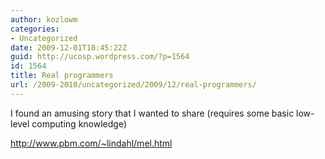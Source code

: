 ```yaml
---
author: kozlowm
categories:
- Uncategorized
date: 2009-12-01T18:45:22Z
guid: http://ucosp.wordpress.com/?p=1564
id: 1564
title: Real programmers
url: /2009-2010/uncategorized/2009/12/real-programmers/
---
```


I found an amusing story that I wanted to share (requires some basic low-level computing knowledge)

<http://www.pbm.com/~lindahl/mel.html>